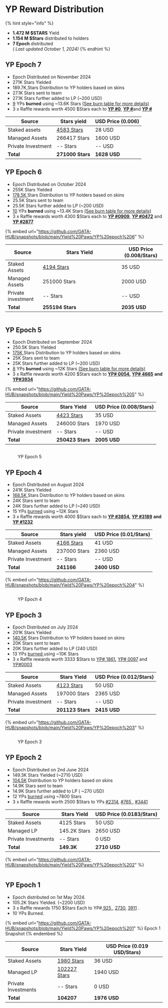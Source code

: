 # YP Reward Distribution

{% hint style="info" %}
* **1.472 M $STARS** Yield &#x20;
* **1.154 M  $Stars** distributed to holders
* **7 Epoch** distributed \
  _( Last updated October 1, 2024)_&#x20;
{% endhint %}

## YP Epoch 7

* Epoch Distributed on November  2024
* 271K Stars Yielded&#x20;
* 189.7K[ ](https://www.mintscan.io/stargaze/tx/0DE302271BE52CD23A7F3C019254AC0054B907BBCD569053A9CC4AA7CC73F856)Stars Distribution to YP holders based on skins&#x20;
* 27.1K Stars sent to team
* 27.1K Stars further added to LP (\~200 USD) &#x20;
* [9](https://www.mintscan.io/stargaze/tx/59E9293B8F4244619177E4D30A67DC911F341D5B5041685D7AD84FBAEBAEB721?height=16099649) YPs **burned** using \~13.6K Stars [(See burn table for more details)](yps-assets.md#burned-yps)
* 3 x Raffle rewards worth 4500 $Stars each to [**YP #0**](https://www.mintscan.io/stargaze/tx/7B30A49E1B59397E2577DD80ED0ED83393435D2BD1DA909FD11A9143597A924C?height=15700921), [**YP #**](https://www.mintscan.io/stargaze/tx/98250739755E44096CA4787D454077B3005E3E0FB009BA57ED4A50C3CAFE1A93?height=15700942)and [**YP #**](https://www.mintscan.io/stargaze/tx/D72DAD6821B981A759E815C9D2D7A19B787E6779146C88179DEFB5866514713B?height=15700956)

| Source             | Stars yield                                                                                                        | USD Price (0.006) |
| ------------------ | ------------------------------------------------------------------------------------------------------------------ | ----------------- |
| Staked assets      | [4583 Stars](https://www.mintscan.io/stargaze/tx/69DBD552E8119B9AB40354348629EF2E23EADFFEF345D937D3C96ABD264BBBDF) | 28 USD            |
| Managed Assets     | 266417 Stars                                                                                                       | 1600 USD          |
| Private Investment | -- Stars                                                                                                           | -- USD            |
| **Total**          | **271000 Stars**                                                                                                   | **1628 USD**      |

## YP Epoch 6

* Epoch Distributed on October  2024
* 255K Stars Yielded&#x20;
* [178.5K](https://www.mintscan.io/stargaze/tx/11773BEAEE0F2FA7B8375A3A319E8F5A420D3FAE7BDBB6572BEE337FFDB0D51F)[ ](https://www.mintscan.io/stargaze/tx/0DE302271BE52CD23A7F3C019254AC0054B907BBCD569053A9CC4AA7CC73F856)Stars Distribution to YP holders based on skins&#x20;
* 25.5K Stars sent to team
* 25.5K Stars further added to LP (\~200 USD) &#x20;
* [10](https://www.mintscan.io/stargaze/tx/C56A8BFF65C69733C85036929DBB80670545553F4AEAF82B91B5CEB4E1A0F88D?height=15640504) YPs **burned** using \~13.4K Stars [(See burn table for more details)](yps-assets.md#burned-yps)
* 3 x Raffle rewards worth 4300 $Stars each to [**YP #0909**](https://www.mintscan.io/stargaze/tx/7B30A49E1B59397E2577DD80ED0ED83393435D2BD1DA909FD11A9143597A924C?height=15700921), [**YP #0472**](https://www.mintscan.io/stargaze/tx/98250739755E44096CA4787D454077B3005E3E0FB009BA57ED4A50C3CAFE1A93?height=15700942) and [**YP #2877**](https://www.mintscan.io/stargaze/tx/D72DAD6821B981A759E815C9D2D7A19B787E6779146C88179DEFB5866514713B?height=15700956)

{% embed url="https://github.com/GATA-HUB/snapshots/blob/main/Yield%20Paws/YP%20epoch%206" %}

<table><thead><tr><th>Source</th><th width="236">Stars Yield</th><th>USD Price (0.008/Stars)</th></tr></thead><tbody><tr><td>Staked Assets</td><td><a href="https://www.mintscan.io/stargaze/tx/437F92FE0F62E34C1ACCAC4C8EF9873C81FB3FCB5C3168B3303CE6F07FE2FD15">4194 Stars</a></td><td>35 USD</td></tr><tr><td>Managed Assets</td><td>251000 Stars</td><td>2000 USD</td></tr><tr><td>Private investment</td><td>-- Stars</td><td>-- USD</td></tr><tr><td><strong>Total</strong></td><td><strong>255194 Stars</strong></td><td><strong>2035 USD</strong></td></tr></tbody></table>

<figure><img src="../../.gitbook/assets/image (1).png" alt=""><figcaption></figcaption></figure>

## YP Epoch 5

* Epoch Distributed on September  2024
* 250.5K Stars Yielded&#x20;
* [175K](https://www.mintscan.io/stargaze/tx/18F0D251787DC9E2D695AA6092328F5B98DFE86DB55AB7275F52783F47DAC1ED?height=15205123)[ ](https://www.mintscan.io/stargaze/tx/0DE302271BE52CD23A7F3C019254AC0054B907BBCD569053A9CC4AA7CC73F856)Stars Distribution to YP holders based on skins&#x20;
* 25K Stars sent to team
* 25K Stars further added to LP (\~200 USD) &#x20;
* &#x20;[8](https://www.mintscan.io/stargaze/tx/1DCCBE40899D85F72DD1804ECA05288F2B9D357CCF211E1AC990010E747EB848?height=15205202) YPs **burned** using \~12K Stars [(See burn table for more details)](yps-assets.md#burned-yps)
* 3 x Raffle rewards worth 4200 $Stars each to [**YP# 0054**](https://www.mintscan.io/stargaze/tx/728FFCE4CEE5D935D84963D3DA3A0DB72673BF4B89F53457210E3A19F8E8FD78)**,** [**YP# 4665**](https://www.mintscan.io/stargaze/tx/8A5F9E46D8C9973290773302C1694E77721AA55CEF9143A5979964DF87D18B7B) **and** [**YP#3934**](https://www.mintscan.io/stargaze/tx/1BB66B0EA1C31CD677D4D7D76A0BDA47C14D2124FF06713E344CEC06590D7255)

{% embed url="https://github.com/GATA-HUB/snapshots/blob/main/Yield%20Paws/YP%20epoch%205" %}

| Source             | Stars Yield                                                                                                        | USD Price (0.008/Stars) |
| ------------------ | ------------------------------------------------------------------------------------------------------------------ | ----------------------- |
| Staked Assets      | [4423 Stars](https://www.mintscan.io/stargaze/tx/CADDEA8A0028CC80294560B406488BEE9E2EE42910DC5649D5F13D25AF6DB1C6) | 35 USD                  |
| Managed Assets     | 246000 Stars                                                                                                       | 1970 USD                |
| Private investment | -- Stars                                                                                                           | -- USD                  |
| **Total**          | **250423 Stars**                                                                                                   | **2005 USD**            |

<figure><img src="../../.gitbook/assets/image (59).png" alt=""><figcaption><p>YP Epoch 5</p></figcaption></figure>

## YP Epoch 4

* Epoch Distributed on August  2024
* 241K Stars Yielded&#x20;
* [168.5K](https://www.mintscan.io/stargaze/tx/2C298A4756D5B8A7D22BCEDF5A265C2BD8AC67FF59AE62928AF3C58495C74EBB)[ ](https://www.mintscan.io/stargaze/tx/0DE302271BE52CD23A7F3C019254AC0054B907BBCD569053A9CC4AA7CC73F856)Stars Distribution to YP holders based on skins&#x20;
* 24K Stars sent to team
* 24K Stars further added to LP (\~240 USD) &#x20;
* 15 YPs [burned](https://www.mintscan.io/stargaze/tx/BE4C7028025A1C83B361751E99B8B41E98D02F0E357F305534B9C17724684B39?height=14740280) using \~12K Stars&#x20;
* 3 x Raffle rewards worth 4000 $Stars each to [**YP #3854**](https://www.mintscan.io/stargaze/tx/23048DE72619BD42F95688627E290C8403633A27761F7892C75F76A42BF6EBD8)**,** [**YP #3189**](https://www.mintscan.io/stargaze/tx/5A62ACB1AD73F766A46669406DB093003083432CF1C354C9387482DA6EDE607E) **and** [**YP #1232**](https://www.mintscan.io/stargaze/tx/D367E7102C1354A1866BF39B20E2E477699CE1BDD566D71AA0E8D009FA5D13C0)

| Source             | Stars yield                                                                                                        | USD Price (0.01/Stars) |
| ------------------ | ------------------------------------------------------------------------------------------------------------------ | ---------------------- |
| Staked Assets      | [4166 Stars](https://www.mintscan.io/stargaze/tx/3066CEA4A7652A9DAE5E2FE6999ABA225320A9D1B97E6B526D2BC4268F2A2FBA) | 41 USD                 |
| Managed Assets     | 237000 Stars                                                                                                       | 2360 USD               |
| Private Investment | -- Stars                                                                                                           | -- USD                 |
| **Total**          | **241166**                                                                                                         | **2400 USD**           |

{% embed url="https://github.com/GATA-HUB/snapshots/blob/main/Yield%20Paws/YP%20epoch%204" %}

<figure><img src="../../.gitbook/assets/image (2).png" alt=""><figcaption><p>YP Epoch 4</p></figcaption></figure>

## YP Epoch 3

* Epoch Distributed on July  2024
* 201K Stars Yielded&#x20;
* [140.5K](https://www.mintscan.io/stargaze/tx/2C298A4756D5B8A7D22BCEDF5A265C2BD8AC67FF59AE62928AF3C58495C74EBB) Stars Distribution to YP holders based on skins&#x20;
* 20K Stars sent to team
* 20K Stars further added to LP  (240 USD)
* 13 YPs [burned ](https://www.mintscan.io/stargaze/txs/9DCDECC6E6BEFDE9C7DD9834565C8126ABB7546B508E33C9B1E64D24558AB097)using \~10K Stars&#x20;
* 3 x Raffle rewards worth 3333 $Stars to  [YP# 1861](https://www.mintscan.io/stargaze/tx/3B470B3A1AB76DABC7375D919B78C7A03F5A6CD8A08D2F372E79930FB1478FC9)**,** [YP# 0097](https://www.mintscan.io/stargaze/tx/CDDE8B2E75F1BAB0D99D76742BDF22B485964E18C87D79D4EDE221D6BDE06362) and [YP#0003](https://www.mintscan.io/stargaze/tx/3389774B90DD1485BCDBA250BE49178E4DD3ED6920617E429EE39B5A6DCC4BF9)

| Source             | Stars Yield                                                                                                        | USD Price (0.012/Stars) |
| ------------------ | ------------------------------------------------------------------------------------------------------------------ | ----------------------- |
| Staked Assets      | [4123 Stars](https://www.mintscan.io/stargaze/tx/4AD1FD13557960EF2001DEF8852C12663A2AC7784DFE251A5CD0CAECD4A96ECF) | 50 USD                  |
| Managed Assets     | 197000 Stars                                                                                                       | 2365 USD                |
| Private investment | -- Stars                                                                                                           | -- USD                  |
| **Total**          | **201123 Stars**                                                                                                   | **2415 USD**            |

{% embed url="https://github.com/GATA-HUB/snapshots/blob/main/Yield%20Paws/YP%20epoch%203" %}

<figure><img src="../../.gitbook/assets/gata-yp-epoch-rewards-2024-07-epoch-3.jpg" alt=""><figcaption><p>YP Epoch 3</p></figcaption></figure>

## YP Epoch 2

* Epoch Distributed on 2nd June 2024
* 149.3K  Stars Yielded (\~2710 USD)
* [104.5K](https://www.mintscan.io/stargaze/tx/98F81B678F6E8691701FA132E572515D6E1B19377C05E375C7D42A6F5FC7A2C5) Distribution to YP holders based on skins&#x20;
* 14.9K Stars sent to team
* 14.9K Stars further added to LP ( \~270 USD)
* 12 YPs [burned](https://www.mintscan.io/stargaze/tx/1B87AF14528CC4CE9F083BC1EC30F8DAE352253FA23297BEB83F622099D1F89F) using \~7800 Stars&#x20;
* 3 x Raffle rewards worth 2500 $Stars to YPs [#2314](https://www.mintscan.io/stargaze/tx/B566CDE53E4C93CBECF5839F3FB0B68275A57542816761EBDC2004FB7D0C11FD?height=14005112), [#765 ](https://www.mintscan.io/stargaze/tx/2EEB469D229A2EACED1FD4482423F6C86830999C6C7C8DB53EC90E43E68F4655?height=14005121), [#3441](https://www.mintscan.io/stargaze/tx/8C26D01DB11E410E3378308D0B877FFE43424157AFB7CD9EED8896D457A8D538?height=14005133)

| Source              | Stars Yield  | USD Price (0.0183/Stars) |
| ------------------- | ------------ | ------------------------ |
| Staked Assets       | 4125 Stars   | 50 USD                   |
| Managed LP          | 145.2K Stars | 2650 USD                 |
| Private Investments | -- Stars     | 0 USD                    |
| **Total**           | **149.3K**   | **2710 USD**             |

{% embed url="https://github.com/GATA-HUB/snapshots/blob/main/Yield%20Paws/YP%20epoch%202" %}

<figure><img src="../../.gitbook/assets/gata-yp-epoch-rewards-v1.jpg" alt=""><figcaption></figcaption></figure>

## YP Epoch 1&#x20;

* Epoch distributed on 1st May 2024.&#x20;
* 105.2K Stars Yielded. (\~2200 USD)
* 3 x Raffle rewards 1750 $Stars Each to YP#[ 925 ](https://www.mintscan.io/stargaze/tx/FBC65B72AFF0062589A2202DDCB487333E8B05B19300715AF8B0400357C80C05?height=13460460), [2730](https://www.mintscan.io/stargaze/tx/842BC65D4836444D96CBD78FF09B8A2D27417EA9146FEEDF88E26D25F47CDCEA?height=13460465), [3911](https://www.mintscan.io/stargaze/tx/DC484BCCCED659CB95F4D8FE464A486024EC0697442AC15C9A9459C2CF70AE0A?height=13460471) .&#x20;
* 10 YPs Burned.&#x20;

{% embed url="https://github.com/GATA-HUB/snapshots/blob/main/Yield%20Paws/YP%20epoch%201" %}
Epoch 1 Snapshot
{% endembed %}

| Source              | Stars Yield                                                                                                                        | USD Price (0.019 USD/Stars) |
| ------------------- | ---------------------------------------------------------------------------------------------------------------------------------- | --------------------------- |
| Staked Assets       | [1980 Stars](https://www.mintscan.io/stargaze/tx/E1F84ADF1AD2FD7BFBD913554B66504CF58F66E13A4566D869E559BB04A0EE77?height=13404385) | 36 USD                      |
| Managed LP          | [102227 Stars](https://www.mintscan.io/osmosis/tx/DABC7807860E6069B551534793BE2522F0A0C42E892C5482AA17A938622ECAE0)                | 1940 USD                    |
| Private Investments | -- Stars                                                                                                                           | 0 USD                       |
| **Total**           | **104207**                                                                                                                         | **1976 USD**                |

<figure><img src="../../.gitbook/assets/image (57).png" alt=""><figcaption></figcaption></figure>
